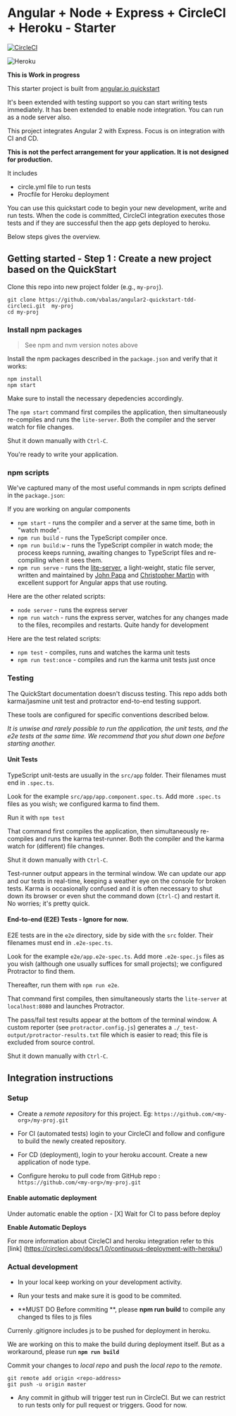 # Angular + Node + Express + CircleCI + Heroku - Starter

[![CircleCI](https://circleci.com/gh/vbalas/angular2-quickstart-tdd-circleci.svg?style=svg)](https://circleci.com/gh/vbalas/angular2-quickstart-tdd-circleci)

![Heroku](https://heroku-badge.herokuapp.com/?app=studio-angular2-seed)

**This is Work in progress**

This starter project is built from [angular.io quickstart](https://angular.io/docs/ts/latest/quickstart.html)

It's been extended with testing support so you can start writing tests immediately.
It has been extended to enable node integration. You can run as a node server also.

This project integrates Angular 2 with Express. Focus is on integration with CI and CD.

**This is not the perfect arrangement for your application. It is not designed for production.**


It includes 

* circle.yml file to run tests
* Procfile for Heroku deployment

You can use this quickstart code to begin your new development, write and run tests. When the code is committed, CircleCI 
integration executes those tests and if they are successful then the app gets deployed to heroku. 

Below steps gives the overview. 

## Getting started - Step 1 : Create a new project based on the QuickStart

Clone this repo into new project folder (e.g., `my-proj`).
```shell
git clone https://github.com/vbalas/angular2-quickstart-tdd-circleci.git  my-proj
cd my-proj
```

### Install npm packages

> See npm and nvm version notes above

Install the npm packages described in the `package.json` and verify that it works:

```shell
npm install
npm start
```

Make sure to install the necessary depedencies accordingly.

The `npm start` command first compiles the application, 
then simultaneously re-compiles and runs the `lite-server`.
Both the compiler and the server watch for file changes.

Shut it down manually with `Ctrl-C`.

You're ready to write your application.

### npm scripts

We've captured many of the most useful commands in npm scripts defined in the `package.json`:

If you are working on angular components

* `npm start` - runs the compiler and a server at the same time, both in "watch mode".
* `npm run build` - runs the TypeScript compiler once.
* `npm run build:w` - runs the TypeScript compiler in watch mode; the process keeps running, awaiting changes to TypeScript files and re-compiling when it sees them.
* `npm run serve` - runs the [lite-server](https://www.npmjs.com/package/lite-server), a light-weight, static file server, written and maintained by
[John Papa](https://github.com/johnpapa) and
[Christopher Martin](https://github.com/cgmartin)
with excellent support for Angular apps that use routing.

Here are the other related scripts:
* `node server` - runs the express server
* `npm run watch` - runs the express server, watches for any changes made to the files, recompiles and restarts. Quite handy for development

Here are the test related scripts:
* `npm test` - compiles, runs and watches the karma unit tests
* `npm run test:once` - compiles and run the karma unit tests just once


### Testing

The QuickStart documentation doesn't discuss testing.
This repo adds both karma/jasmine unit test and protractor end-to-end testing support.

These tools are configured for specific conventions described below.

*It is unwise and rarely possible to run the application, the unit tests, and the e2e tests at the same time.
We recommend that you shut down one before starting another.*

#### Unit Tests
TypeScript unit-tests are usually in the `src/app` folder. Their filenames must end in `.spec.ts`.

Look for the example `src/app/app.component.spec.ts`.
Add more `.spec.ts` files as you wish; we configured karma to find them.

Run it with `npm test`

That command first compiles the application, then simultaneously re-compiles and runs the karma test-runner.
Both the compiler and the karma watch for (different) file changes.

Shut it down manually with `Ctrl-C`.

Test-runner output appears in the terminal window.
We can update our app and our tests in real-time, keeping a weather eye on the console for broken tests.
Karma is occasionally confused and it is often necessary to shut down its browser or even shut the command down (`Ctrl-C`) and
restart it. No worries; it's pretty quick.

#### End-to-end (E2E) Tests - Ignore for now. 

E2E tests are in the `e2e` directory, side by side with the `src` folder.
Their filenames must end in `.e2e-spec.ts`.

Look for the example `e2e/app.e2e-spec.ts`.
Add more `.e2e-spec.js` files as you wish (although one usually suffices for small projects);
we configured Protractor to find them.

Thereafter, run them with `npm run e2e`.

That command first compiles, then simultaneously starts the `lite-server` at `localhost:8080`
and launches Protractor.  

The pass/fail test results appear at the bottom of the terminal window.
A custom reporter (see `protractor.config.js`) generates a  `./_test-output/protractor-results.txt` file
which is easier to read; this file is excluded from source control.

Shut it down manually with `Ctrl-C`.


## Integration instructions

### Setup

* Create a *remote repository* for this project. Eg: `https://github.com/<my-org>/my-proj.git`

* For CI (automated tests) login to your CircleCI and follow and configure to build the newly created repository. 

* For CD (deployment), login to your heroku account. Create a new application of node type.

* Configure heroku to pull code from GitHub repo : `https://github.com/<my-org>/my-proj.git`

#### Enable automatic deployment

Under automatic enable the option - [X] Wait for CI to pass before deploy

**Enable Automatic Deploys**

For more information about CircleCI and heroku integration refer to this [link] (https://circleci.com/docs/1.0/continuous-deployment-with-heroku/)

### Actual development 

* In your local keep working on your development activity.

* Run your tests and make sure it is good to be commited.

* **MUST DO Before commiting **, please **npm run build** to compile any changed ts files to js files

Currenly .gitignore includes js to be pushed for deployment in heroku. 

We are working on this to make the build during deployment itself. But as a workaround, please run **`npm run build`**

Commit your changes to *local repo* and push the *local repo* to the *remote*.

```shell
git remote add origin <repo-address>
git push -u origin master
```

* Any commit in github will trigger test run in CircleCI. But we can restrict to run tests only for pull request or triggers. Good for now.

